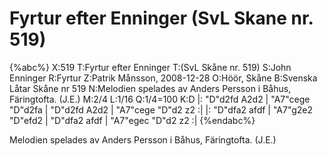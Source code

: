 # Fyrtur efter Enninger (SvL Skane nr. 519)

{%abc%}
X:519
T:Fyrtur efter Enninger
T:(SvL Skåne nr. 519)
S:John Enninger
R:Fyrtur
Z:Patrik Månsson, 2008-12-28
O:Höör, Skåne
B:Svenska Låtar Skåne nr 519
N:Melodien spelades av Anders Persson i Båhus, Färingtofta. (J.E.) 
M:2/4
L:1/16
Q:1/4=100
K:D
|: "D"d2fd A2d2 | "A7"cege "D"d2fa | "D"d2fd A2d2 | "A7"cege "D"d2 z2 :|
|: "D"dfa2 afdf | "A7"g2e2 "D"efd2 | "D"dfa2 afdf | "A7"egec "D"d2 z2 :|
{%endabc%}

Melodien spelades av Anders Persson i Båhus, Färingtofta. (J.E.)


